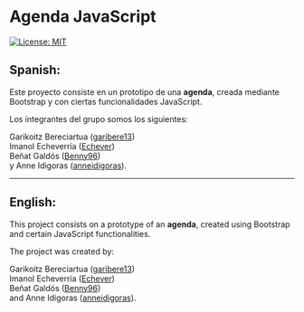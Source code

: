 # Agenda JavaScript

[![License: MIT](https://img.shields.io/badge/License-MIT-yellow.svg)](https://opensource.org/licenses/MIT)

## Spanish:

Este proyecto consiste en un prototipo de una **agenda**, creada mediante Bootstrap y con ciertas funcionalidades JavaScript.

Los integrantes del grupo somos los siguientes: <br>

Garikoitz Bereciartua ([garibere13](https://github.com/garibere13 "Perfil de GitHub de Gari Bereciartua")) <br>
Imanol Echeverría ([Echever](https://github.com/Echever "Perfil de GitHub de Imanol Echeverría")) <br>
Beñat Galdós ([Benny96](https://github.com/Benny96 "Perfil de GitHub de Beñat Galdós")) <br>
y Anne Idigoras ([anneidigoras](https://github.com/anneidigoras "Perfil de GitHub de Anne Idigoras")).

____

## English:

This project consists on a prototype of an **agenda**, created using Bootstrap and certain JavaScript functionalities.

The project was created by: <br>

Garikoitz Bereciartua ([garibere13](https://github.com/garibere13 "Gari Bereciartua's GitHub Profile")) <br>
Imanol Echeverría ([Echever](https://github.com/Echever "Imanol Echeverría's GitHub Profile")) <br>
Beñat Galdós ([Benny96](https://github.com/Benny96 "Beñat Galdós' GitHub Profile")) <br>
and Anne Idigoras ([anneidigoras](https://github.com/anneidigoras "Anne Idigoras' GitHub Profile")).
